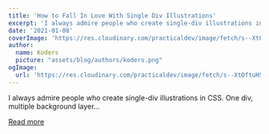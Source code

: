 ```yaml
---
title: 'How to Fall In Love With Single Div Illustrations'
excerpt: 'I always admire people who create single-div illustrations in CSS. One div, multiple background layer...'
date: '2021-01-08'
coverImage: 'https://res.cloudinary.com/practicaldev/image/fetch/s--XtOftuHS--/c_imagga_scale,f_auto,fl_progressive,h_420,q_66,w_1000/https://dev-to-uploads.s3.amazonaws.com/i/tg2rtd8ngtypikqcqb8b.gif'
author:
  name: Koders
  picture: "assets/blog/authors/koders.png"
ogImage:
  url: 'https://res.cloudinary.com/practicaldev/image/fetch/s--XtOftuHS--/c_imagga_scale,f_auto,fl_progressive,h_420,q_66,w_1000/https://dev-to-uploads.s3.amazonaws.com/i/tg2rtd8ngtypikqcqb8b.gif'
---
```


I always admire people who create single-div illustrations in CSS. One div, multiple background layer...

[Read more](https://dev.to/albertwalicki/how-to-fall-in-love-with-single-div-illustrations-1a5)
